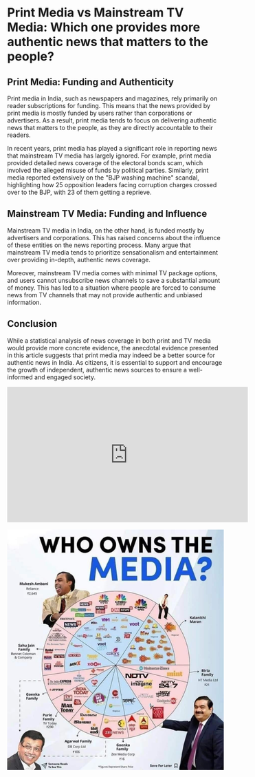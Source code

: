 # Print Media vs Mainstream TV Media: Which one provides more authentic news that matters to the people?


## Print Media: Funding and Authenticity

Print media in India, such as newspapers and magazines, rely primarily on reader subscriptions for funding. This means that the news provided by print media is mostly funded by users rather than corporations or advertisers. As a result, print media tends to focus on delivering authentic news that matters to the people, as they are directly accountable to their readers.

In recent years, print media has played a significant role in reporting news that mainstream TV media has largely ignored. For example, print media provided detailed news coverage of the electoral bonds scam, which involved the alleged misuse of funds by political parties. Similarly, print media reported extensively on the "BJP washing machine" scandal, highlighting how 25 opposition leaders facing corruption charges crossed over to the BJP, with 23 of them getting a reprieve.

## Mainstream TV Media: Funding and Influence

Mainstream TV media in India, on the other hand, is funded mostly by advertisers and corporations. This has raised concerns about the influence of these entities on the news reporting process. Many argue that mainstream TV media tends to prioritize sensationalism and entertainment over providing in-depth, authentic news coverage.

Moreover, mainstream TV media comes with minimal TV package options, and users cannot unsubscribe news channels to save a substantial amount of money. This has led to a situation where people are forced to consume news from TV channels that may not provide authentic and unbiased information.


## Conclusion

While a statistical analysis of news coverage in both print and TV media would provide more concrete evidence, the anecdotal evidence presented in this article suggests that print media may indeed be a better source for authentic news in India. As citizens, it is essential to support and encourage the growth of independent, authentic news sources to ensure a well-informed and engaged society.


<iframe width="560" height="315" src="https://www.youtube.com/embed/nyjuZjF7r6g?si=zSclToWyOVIIFVK7" title="YouTube video player" frameborder="0" allow="accelerometer; autoplay; clipboard-write; encrypted-media; gyroscope; picture-in-picture; web-share" referrerpolicy="strict-origin-when-cross-origin" allowfullscreen></iframe>

![Print media ownership](../image/media_ownership.jpeg)
